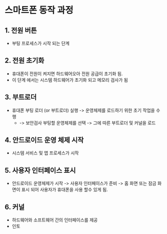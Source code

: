 # 스마트폰 동작 과정
## 1. 전원 버튼
- 부팅 프로세스가 시작 되는 단계

## 2. 전원 초기화
- 휴대폰이 전원이 켜지면 하드웨어오아 전원 공급이 초기화 됨.
- 이 단계 에서는 시스템 하드웨어가 초기화 되고 메모리 검사가 됨

## 3. 부트로더
- 휴대폰 부팅 로더 (or 부트로더) 실행 -> 운영체제를 로드하기 위한 초기 작업을 수행
	- -> 보안검사 부팅할 운영체제를 선택
	  -> 그에 따른 부트로더 및 커널을 로드

## 4. 안드로이드 운영 체제 시작
- 시스템 서비스 및 앱 프로세스가 시작

## 5. 사용자 인터페이스 표시
- 안드로이드 운영체제가 시작 -> 사용자 인터페이스가 준비 -> 홈 화면 또는 잠금 화면이 표시 되어 사용자가 휴대폰을 사용 할수 있게 됨.

## 6. 커널
- 하드웨어와 소프트웨어 간의 인터페이스를 제공
- 인토